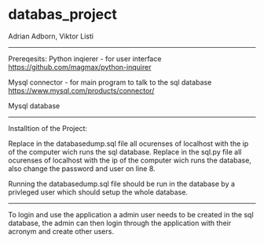 # databas_project
Adrian Adborn, Viktor Listi

--------------------------------------------------------------------
Prereqesits:
Python inqierer - for user interface
https://github.com/magmax/python-inquirer

Mysql connector - for main program to talk to the sql database
https://www.mysql.com/products/connector/

Mysql database

--------------------------------------------------------------------
Installtion of the Project:

Replace in the databasedump.sql file all ocurenses of localhost with the ip of the computer wich runs the sql database.
Replace in the sql.py file all ocurenses of localhost with the ip of the computer wich runs the database, also change the password and user on line 8.

Running the databasedump.sql file should be run in the database by a privleged user which should setup the whole database.

-------------------------------------------------------------------
To login and use the application a admin user needs to be created in the sql database, the admin can then login through the application with their acronym and create other users.
